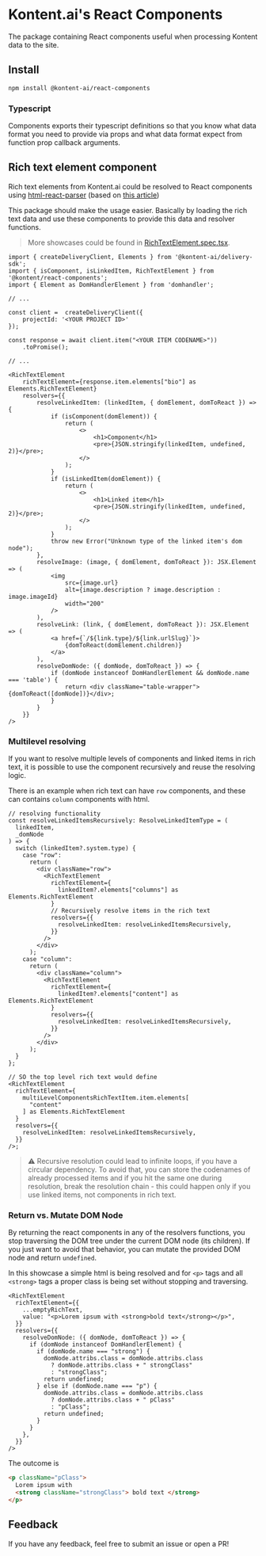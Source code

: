 # Kontent.ai's React Components

The package containing React components useful when processing Kontent data to the site.

## Install

```sh
npm install @kontent-ai/react-components
```

### Typescript

Components exports their typescript definitions so that you know what data format you need to provide via props and what data format expect from function prop callback arguments.

## Rich text element component

Rich text elements from Kontent.ai could be resolved to React components using [html-react-parser](https://www.npmjs.com/package/html-react-parser) (based on [this article](https://rshackleton.co.uk/articles/rendering-kentico-cloud-linked-content-items-with-react-components-in-gatsby))

This package should make the usage easier. Basically by loading the rich text data and use these components to provide this data and resolver functions.

> More showcases could be found in [RichTextElement.spec.tsx](./tests/components/rich-text-element/RichTextElement.spec.tsx).

```tsx
import { createDeliveryClient, Elements } from '@kontent-ai/delivery-sdk';
import { isComponent, isLinkedItem, RichTextElement } from '@kontent/react-components';
import { Element as DomHandlerElement } from 'domhandler';

// ...

const client =  createDeliveryClient({
    projectId: '<YOUR PROJECT ID>'
});

const response = await client.item("<YOUR ITEM CODENAME>"))
    .toPromise();

// ...

<RichTextElement
    richTextElement={response.item.elements["bio"] as Elements.RichTextElement}
    resolvers={{
        resolveLinkedItem: (linkedItem, { domElement, domToReact }) => {
            if (isComponent(domElement)) {
                return (
                    <>
                        <h1>Component</h1>
                        <pre>{JSON.stringify(linkedItem, undefined, 2)}</pre>;
                    </>
                );
            }
            if (isLinkedItem(domElement)) {
                return (
                    <>
                        <h1>Linked item</h1>
                        <pre>{JSON.stringify(linkedItem, undefined, 2)}</pre>;
                    </>
                );
            }
            throw new Error("Unknown type of the linked item's dom node");
        },
        resolveImage: (image, { domElement, domToReact }): JSX.Element => (
            <img
                src={image.url}
                alt={image.description ? image.description : image.imageId}
                width="200"
            />
        ),
        resolveLink: (link, { domElement, domToReact }): JSX.Element => (
            <a href={`/${link.type}/${link.urlSlug}`}>
                {domToReact(domElement.children)}
            </a>
        ),
        resolveDomNode: ({ domNode, domToReact }) => {
            if (domNode instanceof DomHandlerElement && domNode.name === 'table') {
                return <div className="table-wrapper">{domToReact([domNode])}</div>;
            }
        }
    }}
/>

```

### Multilevel resolving

If you want to resolve multiple levels of components and linked items in rich text, it is possible to use the component recursively and reuse the resolving logic.

There is an example when rich text can have `row` components, and these can contains `column` components with html.

```tsx
// resolving functionality
const resolveLinkedItemsRecursively: ResolveLinkedItemType = (
  linkedItem,
  _domNode
) => {
  switch (linkedItem?.system.type) {
    case "row":
      return (
        <div className="row">
          <RichTextElement
            richTextElement={
              linkedItem?.elements["columns"] as Elements.RichTextElement
            }
            // Recursively resolve items in the rich text
            resolvers={{
              resolveLinkedItem: resolveLinkedItemsRecursively,
            }}
          />
        </div>
      );
    case "column":
      return (
        <div className="column">
          <RichTextElement
            richTextElement={
              linkedItem?.elements["content"] as Elements.RichTextElement
            }
            resolvers={{
              resolveLinkedItem: resolveLinkedItemsRecursively,
            }}
          />
        </div>
      );
  }
};

// SO the top level rich text would define
<RichTextElement
  richTextElement={
    multiLevelComponentsRichTextItem.item.elements[
      "content"
    ] as Elements.RichTextElement
  }
  resolvers={{
    resolveLinkedItem: resolveLinkedItemsRecursively,
  }}
/>;
```

> ⚠ Recursive resolution could lead to infinite loops, if you have a circular dependency. To avoid that, you can store the codenames of already processed items and if you hit the same one during resolution, break the resolution chain - this could happen only if you use linked items, not components in rich text.

### Return vs. Mutate DOM Node

By returning the react components in any of the resolvers functions, you stop traversing the DOM tree under the current DOM node (its children). If you just want to avoid that behavior, you can mutate the provided DOM node and return `undefined`.

In this showcase a simple html is being resolved and for `<p>` tags and all `<strong>` tags a proper class is being set without stopping and traversing.

```tsx
<RichTextElement
  richTextElement={{
    ...emptyRichText,
    value: "<p>Lorem ipsum with <strong>bold text</strong></p>",
  }}
  resolvers={{
    resolveDomNode: ({ domNode, domToReact }) => {
      if (domNode instanceof DomHandlerElement) {
        if (domNode.name === "strong") {
          domNode.attribs.class = domNode.attribs.class
            ? domNode.attribs.class + " strongClass"
            : "strongClass";
          return undefined;
        } else if (domNode.name === "p") {
          domNode.attribs.class = domNode.attribs.class
            ? domNode.attribs.class + " pClass"
            : "pClass";
          return undefined;
        }
      }
    },
  }}
/>
```

The outcome is

```html
<p className="pClass">
  Lorem ipsum with
  <strong className="strongClass"> bold text </strong>
</p>
```

## Feedback

If you have any feedback, feel free to submit an issue or open a PR!
